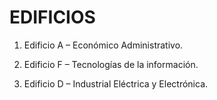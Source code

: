 # EDIFICIOS
1.	Edificio A – Económico Administrativo.
2.	Edificio F – Tecnologías de la información.

2. Edificio D – Industrial Eléctrica y Electrónica.
